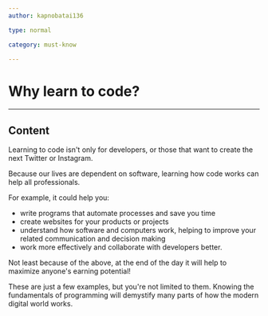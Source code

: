 ```yaml
---
author: kapnobatai136

type: normal

category: must-know

---
```


# Why learn to code?

---
## Content

Learning to code isn't only for developers, or those that want to create the next Twitter or Instagram. 

Because our lives are dependent on software, learning how code works can help all professionals.

For example, it could help you:
- write programs that automate processes and save you time 
- create websites for your products or projects
- understand how software and computers work, helping to improve your related communication and decision making
- work more effectively and collaborate with developers better.

Not least because of the above, at the end of the day it will help to maximize anyone's earning potential!

These are just a few examples, but you're not limited to them. Knowing the fundamentals of programming will demystify many parts of how the modern digital world works.
